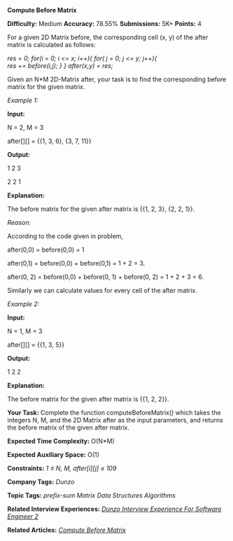 **Compute Before Matrix**

**Difficulty:** Medium  **Accuracy:** 78.55%    **Submissions:** 5K+    **Points:** 4

For a given 2D Matrix before, the corresponding cell (x, y) of the after matrix is calculated as follows: 

*res = 0;*
*for(i = 0; i <= x; i++){*
    *for( j = 0; j <= y; j++){*             
        *res += before(i,j);*
    *}*
*}*
*after(x,y) = res;*
 
Given an N*M 2D-Matrix after, your task is to find the corresponding before matrix for the given matrix.


*Example 1:*

**Input:**

N = 2, M = 3

after[][] = {{1, 3, 6}, {3, 7, 11}}

**Output:**

1 2 3

2 2 1

**Explanation:**

The before matrix for the given after matrix is {{1, 2, 3}, {2, 2, 1}}.

*Reason:*

According to the code given in problem,

after(0,0) = before(0,0) = 1 

after(0,1) = before(0,0) + before(0,1) = 1 + 2 = 3.

after(0, 2) = before(0,0) + before(0, 1) + before(0, 2) = 1 + 2 + 3 = 6.

Similarly we can calculate values for every cell of the after matrix.
 
*Example 2:*

**Input:** 

N = 1, M = 3

after[][] = {{1, 3, 5}}

**Output:**

1 2 2

**Explanation:** 

The before matrix for the given after matrix is {{1, 2, 2}}.

**Your Task:**
Complete the function computeBeforeMatrix() which takes the integers N, M, and the 2D Matrix after as the input parameters, and returns the before matrix of the given after matrix.

**Expected Time Complexity:** O(N*M)

**Expected Auxiliary Space:** O(1)

**Constraints:** *1 ≤ N, M, after[i][j]  ≤  109*

**Company Tags:**
*Dunzo*

**Topic Tags:**
*prefix-sum  Matrix  Data Structures Algorithms*

**Related Interview Experiences:**
[*Dunzo Interview Experience For Software Engineer 2*](https://www.geeksforgeeks.org/dunzo-interview-experience-for-software-engineer-2/)

**Related Articles:**
[*Compute Before Matrix*](https://www.geeksforgeeks.org/compute-before-matrix/)